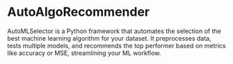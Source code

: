 # AutoAlgoRecommender
AutoMLSelector is a Python framework that automates the selection of the best machine learning algorithm for your dataset. It preprocesses data, tests multiple models, and recommends the top performer based on metrics like accuracy or MSE, streamlining your ML workflow.
